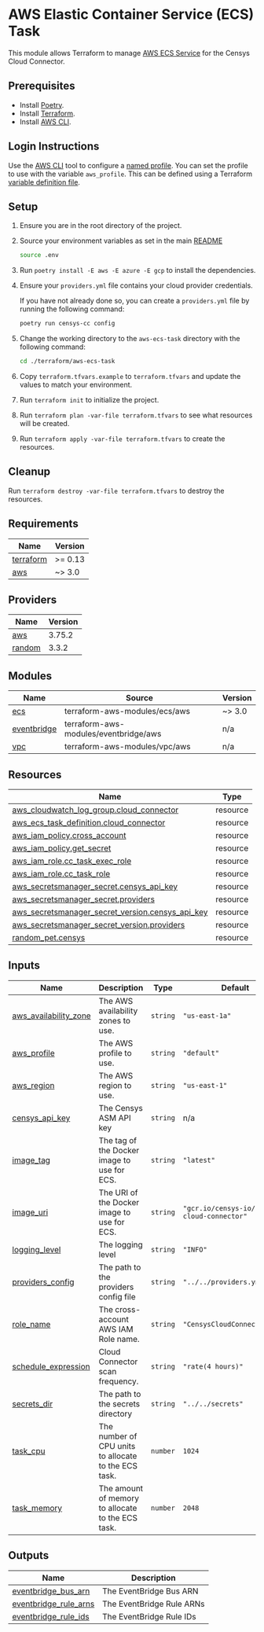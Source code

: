 # AWS Elastic Container Service (ECS) Task

This module allows Terraform to manage
[AWS ECS Service](https://aws.amazon.com/ecs/) for the Censys Cloud Connector.

## Prerequisites

- Install [Poetry](https://python-poetry.org/docs/).
- Install [Terraform](https://www.terraform.io/downloads).
- Install [AWS CLI](https://aws.amazon.com/cli/).

## Login Instructions

Use the [AWS CLI][aws-cli] tool to configure a
[named profile][aws-cli-named-profile]. You can set the profile to use with the
variable `aws_profile`. This can be defined using a Terraform
[variable definition file][terraform-var-def-file].

## Setup

1. Ensure you are in the root directory of the project.
2. Source your environment variables as set in the main [README](../../README.md#environment-variables)

   ```sh
   source .env
   ```

3. Run `poetry install -E aws -E azure -E gcp` to install the dependencies.
4. Ensure your `providers.yml` file contains your cloud provider credentials.

   If you have not already done so, you can create a `providers.yml` file by
   running the following command:

   ```sh
   poetry run censys-cc config
   ```

5. Change the working directory to the `aws-ecs-task` directory
   with the following command:

    ```sh
    cd ./terraform/aws-ecs-task
    ```

6. Copy `terraform.tfvars.example` to `terraform.tfvars` and update the values
   to match your environment.
7. Run `terraform init` to initialize the project.
8. Run `terraform plan -var-file terraform.tfvars` to see what resources will
   be created.
9. Run `terraform apply -var-file terraform.tfvars` to create the resources.

## Cleanup

Run `terraform destroy -var-file terraform.tfvars` to destroy the resources.

<!-- markdownlint-disable -->
<!-- BEGIN_TF_DOCS -->
## Requirements

| Name | Version |
|------|---------|
| <a name="requirement_terraform"></a> [terraform](#requirement\_terraform) | >= 0.13 |
| <a name="requirement_aws"></a> [aws](#requirement\_aws) | ~> 3.0 |

## Providers

| Name | Version |
|------|---------|
| <a name="provider_aws"></a> [aws](#provider\_aws) | 3.75.2 |
| <a name="provider_random"></a> [random](#provider\_random) | 3.3.2 |

## Modules

| Name | Source | Version |
|------|--------|---------|
| <a name="module_ecs"></a> [ecs](#module\_ecs) | terraform-aws-modules/ecs/aws | ~> 3.0 |
| <a name="module_eventbridge"></a> [eventbridge](#module\_eventbridge) | terraform-aws-modules/eventbridge/aws | n/a |
| <a name="module_vpc"></a> [vpc](#module\_vpc) | terraform-aws-modules/vpc/aws | n/a |

## Resources

| Name | Type |
|------|------|
| [aws_cloudwatch_log_group.cloud_connector](https://registry.terraform.io/providers/hashicorp/aws/latest/docs/resources/cloudwatch_log_group) | resource |
| [aws_ecs_task_definition.cloud_connector](https://registry.terraform.io/providers/hashicorp/aws/latest/docs/resources/ecs_task_definition) | resource |
| [aws_iam_policy.cross_account](https://registry.terraform.io/providers/hashicorp/aws/latest/docs/resources/iam_policy) | resource |
| [aws_iam_policy.get_secret](https://registry.terraform.io/providers/hashicorp/aws/latest/docs/resources/iam_policy) | resource |
| [aws_iam_role.cc_task_exec_role](https://registry.terraform.io/providers/hashicorp/aws/latest/docs/resources/iam_role) | resource |
| [aws_iam_role.cc_task_role](https://registry.terraform.io/providers/hashicorp/aws/latest/docs/resources/iam_role) | resource |
| [aws_secretsmanager_secret.censys_api_key](https://registry.terraform.io/providers/hashicorp/aws/latest/docs/resources/secretsmanager_secret) | resource |
| [aws_secretsmanager_secret.providers](https://registry.terraform.io/providers/hashicorp/aws/latest/docs/resources/secretsmanager_secret) | resource |
| [aws_secretsmanager_secret_version.censys_api_key](https://registry.terraform.io/providers/hashicorp/aws/latest/docs/resources/secretsmanager_secret_version) | resource |
| [aws_secretsmanager_secret_version.providers](https://registry.terraform.io/providers/hashicorp/aws/latest/docs/resources/secretsmanager_secret_version) | resource |
| [random_pet.censys](https://registry.terraform.io/providers/hashicorp/random/latest/docs/resources/pet) | resource |

## Inputs

| Name | Description | Type | Default | Required |
|------|-------------|------|---------|:--------:|
| <a name="input_aws_availability_zone"></a> [aws\_availability\_zone](#input\_aws\_availability\_zone) | The AWS availability zones to use. | `string` | `"us-east-1a"` | no |
| <a name="input_aws_profile"></a> [aws\_profile](#input\_aws\_profile) | The AWS profile to use. | `string` | `"default"` | no |
| <a name="input_aws_region"></a> [aws\_region](#input\_aws\_region) | The AWS region to use. | `string` | `"us-east-1"` | no |
| <a name="input_censys_api_key"></a> [censys\_api\_key](#input\_censys\_api\_key) | The Censys ASM API key | `string` | n/a | yes |
| <a name="input_image_tag"></a> [image\_tag](#input\_image\_tag) | The tag of the Docker image to use for ECS. | `string` | `"latest"` | no |
| <a name="input_image_uri"></a> [image\_uri](#input\_image\_uri) | The URI of the Docker image to use for ECS. | `string` | `"gcr.io/censys-io/censys-cloud-connector"` | no |
| <a name="input_logging_level"></a> [logging\_level](#input\_logging\_level) | The logging level | `string` | `"INFO"` | no |
| <a name="input_providers_config"></a> [providers\_config](#input\_providers\_config) | The path to the providers config file | `string` | `"../../providers.yml"` | no |
| <a name="input_role_name"></a> [role\_name](#input\_role\_name) | The cross-account AWS IAM Role name. | `string` | `"CensysCloudConnectorRole"` | no |
| <a name="input_schedule_expression"></a> [schedule\_expression](#input\_schedule\_expression) | Cloud Connector scan frequency. | `string` | `"rate(4 hours)"` | no |
| <a name="input_secrets_dir"></a> [secrets\_dir](#input\_secrets\_dir) | The path to the secrets directory | `string` | `"../../secrets"` | no |
| <a name="input_task_cpu"></a> [task\_cpu](#input\_task\_cpu) | The number of CPU units to allocate to the ECS task. | `number` | `1024` | no |
| <a name="input_task_memory"></a> [task\_memory](#input\_task\_memory) | The amount of memory to allocate to the ECS task. | `number` | `2048` | no |

## Outputs

| Name | Description |
|------|-------------|
| <a name="output_eventbridge_bus_arn"></a> [eventbridge\_bus\_arn](#output\_eventbridge\_bus\_arn) | The EventBridge Bus ARN |
| <a name="output_eventbridge_rule_arns"></a> [eventbridge\_rule\_arns](#output\_eventbridge\_rule\_arns) | The EventBridge Rule ARNs |
| <a name="output_eventbridge_rule_ids"></a> [eventbridge\_rule\_ids](#output\_eventbridge\_rule\_ids) | The EventBridge Rule IDs |
<!-- END_TF_DOCS -->
<!-- markdownlint-enable -->

<!-- References -->
[aws-cli]: https://docs.aws.amazon.com/cli/latest/userguide/cli-chap-welcome.html
[aws-cli-named-profile]: https://docs.aws.amazon.com/cli/latest/userguide/cli-configure-profiles.html
[terraform-var-def-file]: https://www.terraform.io/language/values/variables#variable-definitions-tfvars-files
